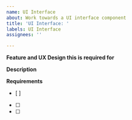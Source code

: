 ```yaml
---
name: UI Interface
about: Work towards a UI interface component
title: 'UI Interface: '
labels: UI Interface
assignees: ''

---
```


**Feature and UX Design this is required for**

**Description**

**Requirements**
- [ ]
- [ ]
- [ ]
